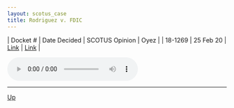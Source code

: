 ```yaml
---
layout: scotus_case
title: Rodriguez v. FDIC
---
```


| Docket # | Date Decided | SCOTUS Opinion | Oyez |
| 18-1269 | 25 Feb 20 | [Link](https://www.supremecourt.gov/opinions/19pdf/589us1r09_5426.pdf) | [Link](https://www.oyez.org/cases/2019/18-1269) |

<audio controls>
   <source src='./resources/18-1269.mp3' type='audio/mpeg'>
</audio>

<object data='./resources/18-1269.pdf' type='application/pdf'></object>

---

[Up](./README.md)